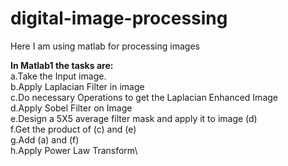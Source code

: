 # digital-image-processing
Here I am using matlab for processing images 

**In Matlab1 the tasks are:**\
a.Take the Input image.\
b.Apply Laplacian Filter in image \
c.Do necessary Operations to get the Laplacian Enhanced Image \
d.Apply Sobel Filter on Image\
e.Design a 5X5 average filter mask and apply it to image (d)\
f.Get the product of (c) and (e)\
g.Add (a) and (f)\
h.Apply Power Law Transform\
